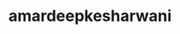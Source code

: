 ---
title: amardeepkesharwani
github: https://github.com/amardeepkesharwani
mode: dark
transition: 1s
score: 73.1
archetype:
- Little Bit of Everything
---